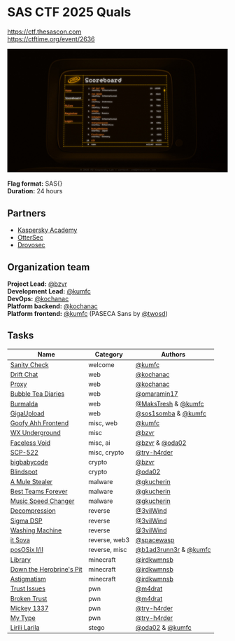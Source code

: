 # SAS CTF 2025 Quals

https://ctf.thesascon.com \
https://ctftime.org/event/2636

![](./images/scoreboard.jpg)

**Flag format:** SAS{}  
**Duration:** 24 hours

## Partners
- [Kaspersky Academy](https://academy.kaspersky.com/)
- [OtterSec](https://osec.io)
- [Drovosec](https://drovos.ec)

## Organization team
**Project Lead:** [@bzvr](https://github.com/bzvr) \
**Development Lead:** [@kumfc](https://github.com/kumfc) \
**DevOps:** [@kochanac](https://github.com/kochanac) \
**Platform backend:** [@kochanac](https://github.com/kochanac) \
**Platform frontend:** [@kumfc](https://github.com/kumfc) (PASECA Sans by [@twosd](https://t.me/twosd))


## Tasks

| Name | Category | Authors |
|------|----------|---------|
|[Sanity Check](tasks/welcome-sanity-check/)|welcome|[@kumfc](https://github.com/kumfc)|
|[Drift Chat](tasks/web-drift-chat/)|web|[@kochanac](https://github.com/kochanac)|
|[Proxy](tasks/web-caddy/)|web|[@kochanac](https://github.com/kochanac)|
|[Bubble Tea Diaries](tasks/web-bubble-tea/)|web|[@omaramin17](https://github.com/omaramin17)|
|[Burmalda](tasks/web-burmalda/)|web|[@MaksTresh](https://github.com/MaksTresh) & [@kumfc](https://github.com/kumfc)|
|[GigaUpload](tasks/web-filesharing/)|web|[@sos1somba](https://t.me/sos1somba) & [@kumfc](https://github.com/kumfc)|
|[Goofy Ahh Frontend](tasks/misc-devtools/)|misc, web|[@kumfc](https://github.com/kumfc)|
|[WX Underground](tasks/misc-wx-underground/)|misc|[@bzvr](https://github.com/bzvr)|
|[Faceless Void](tasks/misc-faceless-void/)|misc, ai|[@bzvr](https://github.com/bzvr) & [@oda02](https://github.com/oda02)|
|[SCP-522](tasks/crypto-scp-522/)|misc, crypto|[@try-h4rder](https://github.com/try-h4rder)|
|[bigbabycode](tasks/crypto-bigbabycode/)|crypto|[@bzvr](https://github.com/bzvr)|
|[Blindspot](tasks/crypto-blindspot/)|crypto|[@oda02](https://github.com/oda02)|
|[A Mule Stealer](tasks/mlw-mule-stealer/)|malware|[@gkucherin](https://github.com/gkucherin)|
|[Best Teams Forever](tasks/mlw-teams/)|malware|[@gkucherin](https://github.com/gkucherin)|
|[Music Speed Changer](tasks/mlw-music-speed-changer/)|malware|[@gkucherin](https://github.com/gkucherin)|
|[Decompression](tasks/reverse-decompression/)|reverse|[@3vilWind](https://github.com/3vilWind)|
|[Sigma DSP](tasks/reverse-sigma-dsp/)|reverse|[@3vilWind](https://github.com/3vilWind)|
|[Washing Machine](tasks/reverse-washing-machine/)|reverse|[@3vilWind](https://github.com/3vilWind)|
|[it Sova](tasks/web3-sova/)|reverse, web3|[@spacewasp](https://github.com/spacewasp)|
|[posOSix I/II](tasks/reverse-pososix/)|reverse, misc|[@b1ad3runn3r](https://github.com/b1ad3runn3r) & [@kumfc](https://github.com/kumfc)|
|[Library](tasks/minecraft-library/)|minecraft|[@irdkwmnsb](https://github.com/irdkwmnsb)|
|[Down the Herobrine's Pit](tasks/minecraft-cave-diving/)|minecraft|[@irdkwmnsb](https://github.com/irdkwmnsb)|
|[Astigmatism](tasks/minecraft-astigmatism/)|minecraft|[@irdkwmnsb](https://github.com/irdkwmnsb)|
|[Trust Issues](tasks/pwn-optee-ta/)|pwn|[@m4drat](https://github.com/m4drat)|
|[Broken Trust](tasks/pwn-optee-kernel/)|pwn|[@m4drat](https://github.com/m4drat)|
|[Mickey 1337](tasks/pwn-mickey-1337/)|pwn|[@try-h4rder](https://github.com/try-h4rder)|
|[My Type](tasks/pwn-my-type/)|pwn|[@try-h4rder](https://github.com/try-h4rder)|
|[Lirili Larila](tasks/stego-lirili-larila/)|stego|[@oda02](https://github.com/oda02) & [@kumfc](https://github.com/kumfc)|
